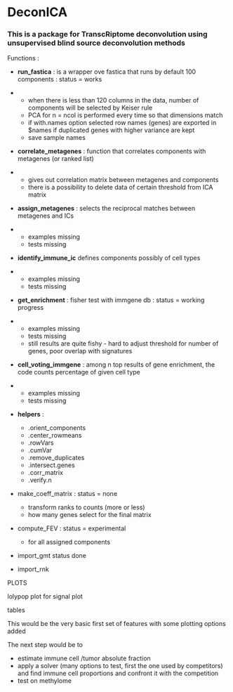 # DeconICA

### This is a package for TranscRiptome deconvolution using unsupervised blind source deconvolution methods

Functions : 

* **run_fastica**  : is a wrapper ove fastica that runs by default 100 components  : status = works 
* * when there is less than 120 columns in the data, number of components will be selected by Keiser rule
  * PCA for n = ncol is performed every time so that dimensions match
  * if with.names option selected row names (genes) are exported in $names if duplicated genes with higher variance are kept
  * save sample names
* **correlate_metagenes** : function that  correlates components with metagenes (or ranked list)
* * gives out correlation matrix between metagenes and components
  * there is a possibility to delete data of certain threshold from ICA matrix
* **assign_metagenes** : selects the reciprocal matches between metagenes and ICs
* * examples missing
  * tests missing
* **identify_immune_ic** defines components possibly of cell types 
* * examples missing
  * tests missing
* **get_enrichment** : fisher test with immgene db : status = working progress
* * examples missing
  * tests missing
  * still results are quite fishy - hard to adjust threshold for number of genes, poor overlap with signatures
* **cell_voting_immgene** : among n top results of gene enrichment, the code counts percentage of given cell type
* * examples missing
  * tests missing
* **helpers** : 
  * .orient_components 
  * .center_rowmeans
  * .rowVars
  * .cumVar
  * .remove_duplicates
  * .intersect.genes
  * .corr_matrix
  * .verify.n


* make_coeff_matrix : status = none
  * transform ranks to counts (more or less) 
  * how many genes select for the final matrix
* compute_FEV : status = experimental
  * for all assigned components


* import_gmt status  done
* import_rnk

PLOTS

lolypop plot for signal plot

tables

This would be the very basic first set of features with some plotting options added 

The next step would be to

* estimate immune cell /tumor absolute fraction
* apply a solver (many options to test, first the one used by competitors)  and find immune cell proportions and confront it with the competition
* test on methylome